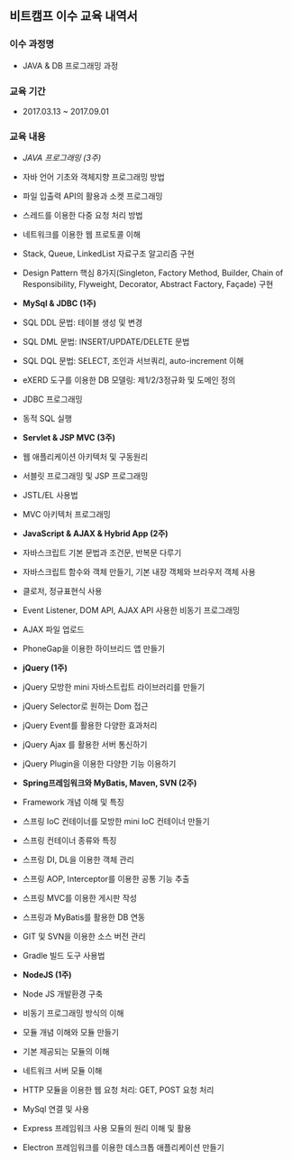 ## 비트캠프 이수 교육 내역서

### 이수 과정명
* JAVA & DB 프로그래밍 과정

### 교육 기간
* 2017.03.13 ~ 2017.09.01

### 교육 내용
- *JAVA 프로그래밍 (3주)*<br>
-	자바 언어 기초와 객체지향 프로그래밍 방법
-	파일 입출력 API의 활용과 소켓 프로그래밍
-	스레드를 이용한 다중 요청 처리 방법
-	네트워크를 이용한 웹 프로토콜 이해
-	Stack, Queue, LinkedList 자료구조 알고리즘 구현
-	Design Pattern 핵심 8가지(Singleton, Factory Method, Builder, Chain of Responsibility, Flyweight, Decorator, Abstract Factory, Façade) 구현<br>

- **MySql & JDBC (1주)**<br>
-	SQL DDL 문법: 테이블 생성 및 변경
-	SQL DML 문법: INSERT/UPDATE/DELETE 문법
- SQL DQL 문법: SELECT, 조인과 서브쿼리, auto-increment 이해
- eXERD 도구를 이용한 DB 모델링: 제1/2/3정규화 및 도메인 정의
- JDBC 프로그래밍
- 동적 SQL 실행<br>

- **Servlet & JSP MVC (3주)**<br>
- 웹 애플리케이션 아키텍처 및 구동원리
-	서블릿 프로그래밍 및 JSP 프로그래밍
-	JSTL/EL 사용법
-	MVC 아키텍처 프로그래밍<br>

- **JavaScript & AJAX & Hybrid App (2주)**<br>
-	자바스크립트 기본 문법과 조건문, 반복문 다루기
-	자바스크립트 함수와 객체 만들기, 기본 내장 객체와 브라우저 객체 사용
-	클로저, 정규표현식 사용
-	Event Listener, DOM API, AJAX API 사용한 비동기 프로그래밍
-	AJAX 파일 업로드
-	PhoneGap을 이용한 하이브리드 앱 만들기<br>

- **jQuery (1주)**<br>
-	jQuery 모방한 mini 자바스트립트 라이브러리를 만들기
-	jQuery Selector로 원하는 Dom 접근
-	jQuery Event를 활용한 다양한 효과처리
-	jQuery Ajax 를 활용한 서버 통신하기
-	jQuery Plugin을 이용한 다양한 기능 이용하기<br>

- **Spring프레임워크와 MyBatis, Maven, SVN (2주)**<br>
-	Framework 개념 이해 및 특징
-	스프링 IoC 컨테이너를 모방한 mini IoC 컨테이너 만들기
-	스프링 컨테이너 종류와 특징
-	스프링 DI, DL을 이용한 객체 관리
-	스프링 AOP, Interceptor를 이용한 공통 기능 추출
-	스프링 MVC를 이용한 게시판 작성
-	스프링과 MyBatis를 활용한 DB 연동
-	GIT 및 SVN을 이용한 소스 버전 관리
-	Gradle 빌드 도구 사용법<br>

- **NodeJS (1주)**<br>
-	Node JS 개발환경 구축
-	비동기 프로그래밍 방식의 이해
-	모듈 개념 이해와 모듈 만들기
-	기본 제공되는 모듈의 이해
-	네트워크 서버 모듈 이해
-	HTTP 모듈을 이용한 웹 요청 처리: GET, POST 요청 처리
-	MySql 연결 및 사용
-	Express 프레임워크 사용 모듈의 원리 이해 및 활용
-	Electron 프레임워크를 이용한 데스크톱 애플리케이션 만들기<br>
